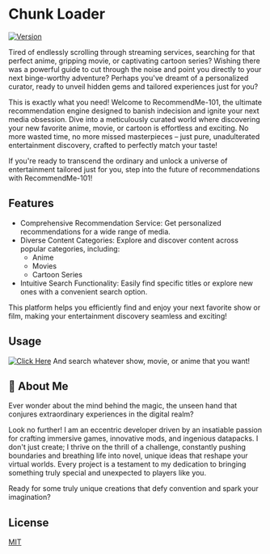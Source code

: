 
# Chunk Loader
[![Version](https://img.shields.io/static/v1?label=Version&message=1.0.0v&color=blue)]()

Tired of endlessly scrolling through streaming services, searching for that perfect anime, gripping movie, or captivating cartoon series? Wishing there was a powerful guide to cut through the noise and point you directly to your next binge-worthy adventure? Perhaps you've dreamt of a personalized curator, ready to unveil hidden gems and tailored experiences just for you?

This is exactly what you need! Welcome to RecommendMe-101, the ultimate recommendation engine designed to banish indecision and ignite your next media obsession. Dive into a meticulously curated world where discovering your new favorite anime, movie, or cartoon is effortless and exciting. No more wasted time, no more missed masterpieces – just pure, unadulterated entertainment discovery, crafted to perfectly match your taste!

If you're ready to transcend the ordinary and unlock a universe of entertainment tailored just for you, step into the future of recommendations with RecommendMe-101!


## Features

- Comprehensive Recommendation Service: Get personalized recommendations for a wide range of media.
- Diverse Content Categories: Explore and discover content across popular categories, including:
    - Anime
    - Movies
    - Cartoon Series
- Intuitive Search Functionality: Easily find specific titles or explore new ones with a convenient search option.

This platform helps you efficiently find and enjoy your next favorite show or film, making your entertainment discovery seamless and exciting!

## Usage
[![Click Here](https://img.shields.io/static/v1?label=Click%20Here&message=Download&color=green)](https://www.planetminecraft.com/data-pack/chunk-loader-5685112/)
And search whatever show, movie, or anime that you want!
    
## 🚀 About Me
Ever wonder about the mind behind the magic, the unseen hand that conjures extraordinary experiences in the digital realm?

Look no further! I am an eccentric developer driven by an insatiable passion for crafting immersive games, innovative mods, and ingenious datapacks. I don't just create; I thrive on the thrill of a challenge, constantly pushing boundaries and breathing life into novel, unique ideas that reshape your virtual worlds. Every project is a testament to my dedication to bringing something truly special and unexpected to players like you.

Ready for some truly unique creations that defy convention and spark your imagination?


## License

[MIT](https://choosealicense.com/licenses/mit/)

